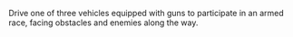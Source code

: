 Drive one of three vehicles equipped with guns to participate in an armed race, facing obstacles and enemies along the way.
